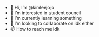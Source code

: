 - 👋 Hi, I’m @kimleejojo
- 👀 I’m interested in student council
- 🌱 I’m currently learning something
- 💞️ I’m looking to collaborate on idk either
- 📫 How to reach me idk 

<!---
kimleejojo/kimleejojo is a ✨ special ✨ repository because its `README.md` (this file) appears on your GitHub profile.
You can click the Preview link to take a look at your changes.
--->
